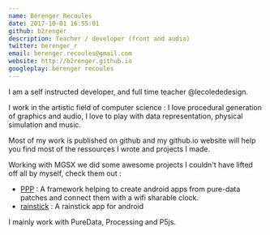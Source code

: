 ```yaml
---
name: Bérenger Recoules
date: 2017-10-01 16:55:01
github: b2renger
description: Teacher / developer (front and audio)
twitter: berenger_r
email: berenger.recoules@gmail.com
website: http://b2renger.github.io
googleplay: bérenger recoules
---
```


I am a self instructed developer, and full time teacher @lecolededesign. 

I work in the artistic field of computer science : I love procedural generation of graphics and audio, I love to play with data representation, physical simulation and music.

Most of my work is published on github and my github.io website will help you find most of the ressources I wrote and projects I made.

Working with MGSX we did some awesome projects I couldn't have lifted off all by myself, check them out :

  * [PPP](http://ppp.mgsx.net) : A framework helping to create android apps from pure-data patches and connect them with a wifi sharable clock.
  * [rainstick](https://play.google.com/store/apps/details?id=net.mgsx.rainstick) : A rainstick app for android

I mainly work with PureData, Processing and P5js.

